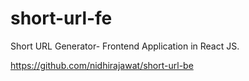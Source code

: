 # short-url-fe
Short URL Generator- Frontend Application in React JS.

https://github.com/nidhirajawat/short-url-be
